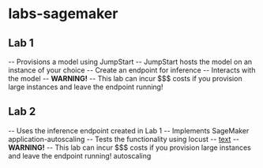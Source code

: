 # labs-sagemaker
## Lab 1
-- Provisions a model using JumpStart
-- JumpStart hosts the model on an instance of your choice
-- Create an endpoint for inference
-- Interacts with the model
-- **WARNING!**
  -- This lab can incur $$$ costs if you provision large instances and leave the endpoint running!

## Lab 2
-- Uses the inference endpoint created in Lab 1
-- Implements SageMaker application-autoscaling
-- Tests the functionality using locust
  -- [text](https://docs.locust.io/en/stable/)
-- **WARNING!**
  -- This lab can incur $$$ costs if you provision large instances and leave the endpoint running!
autoscaling